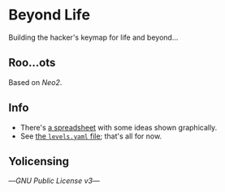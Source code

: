 # Beyond Life
Building the hacker's keymap for life and beyond…

## Roo…ots
Based on *Neo2*.

## Info
- There's [a spreadsheet](./map.ods) with some ideas shown graphically.
- See [the `levels.yaml` file](../var/levels.yaml); that's all for now.

## Yolicensing
—*GNU Public License v3*—
